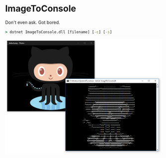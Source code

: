 # ImageToConsole

Don't even ask. Got bored. 
```cmd
> dotnet ImageToConsole.dll [filename] [-c] [-s]
``` 
![octodex to console](octodex.png)